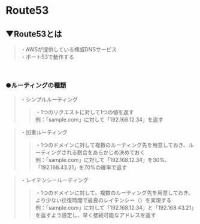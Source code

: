 # Route53

## ▼Route53とは
>・AWSが提供している権威DNSサービス<br>
>・ポート53で動作する<br>
<br>

### ●ルーティングの種類
>・シンプルルーティング<br>
>>・1つのリクエストに対して1つの値を返す<br>
>>例：「sample.com」に対して「192.168.12.34」を返す<br>

>・加重ルーティング<br>
>>・1つのドメインに対して複数のルーティング先を用意しておき、ルーティングされる割合をあらかじめ決めておく<br>
>>例：「sample.com」に対して「192.168.12.34」を30%、「192.168.43.21」を70%の確率で返す<br>

>・レイテンシールーティング<br>
>>・1つのドメインに対して、複数のルーティング先を用意しておき、より少ない往復時間で最良のレイテンシー（）を実現する<br>
>>例：「sample.com」に対して「192.168.12.34」と「192.168.43.21」を返すよう設定し、早く接続可能なアドレスを返す<br>
<br>
